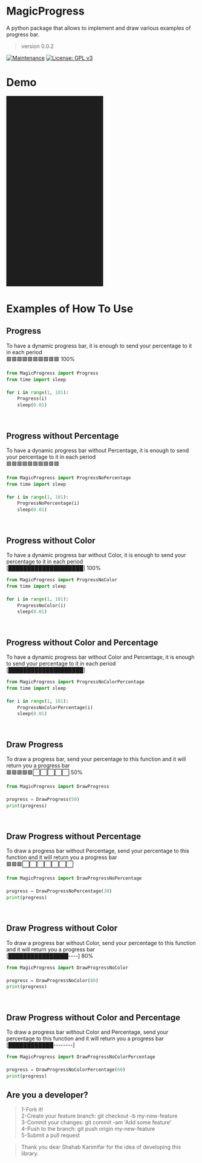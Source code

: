 # MagicProgress
A python package that allows to implement and draw various examples of progress bar.
> version 0.0.2

[![Maintenance](https://img.shields.io/badge/Maintained%3F-yes-green.svg)](https://GitHub.com/Naereen/StrapDown.js/graphs/commit-activity)
[![License: GPL v3](https://img.shields.io/badge/License-GPLv3-blue.svg)](https://www.gnu.org/licenses/gpl-3.0)

# Demo
![Alt text](https://raw.githubusercontent.com/kiahamedi/MagicProgress/main/screenshots/mgprogress.gif "Optional title")


# Examples of How To Use
## Progress
To have a dynamic progress bar, it is enough to send your percentage to it in each period<br>
🟩🟩🟩🟩🟩🟩🟩🟩🟩🟩 100%
<br>
```python
from MagicProgress import Progress
from time import sleep

for i in range(1, 101):
    Progress(i)
    sleep(0.01)
```
<br>


## Progress without Percentage
To have a dynamic progress bar without Percentage, it is enough to send your percentage to it in each period<br>
🟩🟩🟩🟩🟩🟩🟩🟩🟩🟩
<br>
```python
from MagicProgress import ProgressNoPercentage
from time import sleep

for i in range(1, 101):
    ProgressNoPercentage(i)
    sleep(0.01)
```
<br>


## Progress without Color
To have a dynamic progress bar without Color, it is enough to send your percentage to it in each period<br>
 [████████████████████] 100%
<br>
```python
from MagicProgress import ProgressNoColor
from time import sleep

for i in range(1, 101):
    ProgressNoColor(i)
    sleep(0.01)
```
<br>


## Progress without Color and Percentage
To have a dynamic progress bar without Color and Percentage, it is enough to send your percentage to it in each period<br>
 [████████████████████]
<br>
```python
from MagicProgress import ProgressNoColorPercentage
from time import sleep

for i in range(1, 101):
    ProgressNoColorPercentage(i)
    sleep(0.01)
```
<br>


## Draw Progress
To draw a progress bar, send your percentage to this function and it will return you a progress bar<br>
🟩🟩🟩🟩🟩⬜️⬜️⬜️⬜️⬜️ 50%
<br>
```python
from MagicProgress import DrawProgress

progress = DrawProgress(50)
print(progress)
```
<br>


## Draw Progress without Percentage
To draw a progress bar without Percentage, send your percentage to this function and it will return you a progress bar<br>
🟩🟩🟩⬜️⬜️⬜️⬜️⬜️⬜️⬜️ 
<br>
```python
from MagicProgress import DrawProgressNoPercentage

progress = DrawProgressNoPercentage(30)
print(progress)
```
<br>


## Draw Progress without Color
To draw a progress bar without Color, send your percentage to this function and it will return you a progress bar<br>
[████████████████----] 80% 
<br>
```python
from MagicProgress import DrawProgressNoColor

progress = DrawProgressNoColor(80)
print(progress)
```
<br>

## Draw Progress without Color and Percentage
To draw a progress bar without Color and Percentage, send your percentage to this function and it will return you a progress bar<br>
[████████████--------] 
<br>
```python
from MagicProgress import DrawProgressNoColorPercentage

progress = DrawProgressNoColorPercentage(60)
print(progress)
```



## Are you a developer?
> 1-Fork it!</br>
> 2-Create your feature branch: git checkout -b my-new-feature</br>
> 3-Commit your changes: git commit -am 'Add some feature'</br>
> 4-Push to the branch: git push origin my-new-feature</br>
> 5-Submit a pull request</br>


>Thank you dear Shahab Karimifar for the idea of developing this library.
